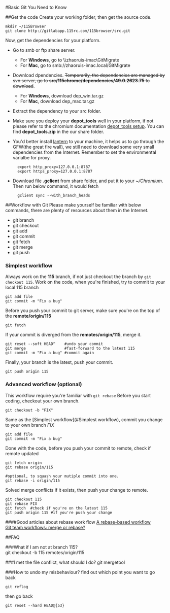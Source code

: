 #Basic Git You Need to Know

##Get the code
Create your working folder, then get the source code.
		
	mkdir ~/115Browser 
	git clone http://gitlabapp.115rc.com/115browser/src.git

Now, get the dependencies for your platform.

* Go to smb or ftp share server. 
	* For **Windows**, go to \\\\zhaoruis-imac\GitMigrate
	* For **Mac**, go to smb://zhaoruis-imac.local/GitMigrate
 
* Download dpendencies. ~~Temporarily, the dependencies are managed by svn server, go to **src/115chrome/dependencies/49.0.2623.75** to download~~. 
	*  For **Windows**, download dep_win.tar.gz  
	*  For **Mac**, download dep_mac.tar.gz
* Extract the dependency to your src folder.
* Make sure you deploy your **depot_tools** well in your platform, if not please refer to the chromium documentation [depot_tools setup](https://commondatastorage.googleapis.com/chrome-infra-docs/flat/depot_tools/docs/html/depot_tools_tutorial.html#_setting_up). You can find **depot_tools.zip** in the our share folder.
* You'd better install [lantern](https://github.com/getlantern/lantern) to your machine, it helps us to go through the GFW(the great fire wall), we still need to download some very small dependencies from the Internet. Remember to set the environmental varialbe for proxy.

		export http_proxy=127.0.0.1:8787
		export https_proxy=127.0.0.1:8787

* Download file **.gclient** from share folder, and put it to your *~/Chromium*.  
  Then run below command, it would fetch 
	
		gclient sync --with_branch_heads	
		
##Workflow with Git
Please make yourself be familiar with below commands, there are plenty of resources about them in the Internet.

+ git branch
+ git checkout
+ git add 
+ git commit
+ git fetch
+ git merge
+ git push

### Simplest workflow
Always work on the **115** branch, if not just checkout the branch by `git checkout 115`.
Work on the code, when you're finished, try to commit to your local 115 branch
	
	git add file
	git commit -m "Fix a bug"
	
Before you push your commit to git server, make sure you're on the top of the **remote/origin/115**

	git fetch

If your commit is diverged from the **remotes/origin/115**, merge it.

	git reset --soft HEAD^	  #undo your commit
	git merge				  #fast-forward to the latest 115
	git commit -m "Fix a bug" #commit again

Finally, your branch is the latest, push your commit.

	git push origin 115
	
### Advanced workflow (optional)
This workflow require you're familiar with `git rebase`
Before you start coding, checkout your own branch.
	
	git checkout -b "FIX"

Same as the [Simplest workflow](#Simplest workflow), commit you change to your own branch _FIX_

	git add file
	git commit -m "Fix a bug"

Done with the code, before you push your commit to remote, check if remote updated

	git fetch origin
	git rebase origin/115
	
	#optional, to squash your mutiple commit into one.
	git rebase -i origin/115
	
Solved merge conflicts if it exists, then push your change to remote.
	
	git checkout 115
	git rebase FIX
	git fetch  #check if you're on the latest 115
	git push origin 115 #if you're push your change
	
####Good articles about rebase work flow
[A rebase-based workflow](http://unethicalblogger.com/2010/04/02/a-rebase-based-workflow.html)  
[Git team workflows: merge or rebase?](https://www.atlassian.com/git/articles/git-team-workflows-merge-or-rebase/)

##FAQ

###What if I am not at branch 115?  
	git checkout -b 115 remotes/origin/115
	
###I met the file conflict, what should I do?
	git mergetool
	
###How to undo my misbehaviour?
find out which point you want to go back
	
	git reflog
then go back
	
	git reset --hard HEAD@{53}


